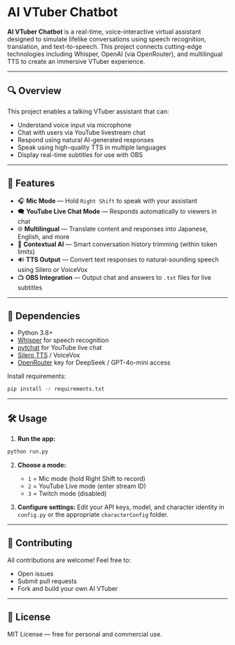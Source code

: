 # AI VTuber Chatbot

**AI VTuber Chatbot** is a real-time, voice-interactive virtual assistant designed to simulate lifelike conversations using speech recognition, translation, and text-to-speech. This project connects cutting-edge technologies including Whisper, OpenAI (via OpenRouter), and multilingual TTS to create an immersive VTuber experience.

---

## 🔍 Overview

This project enables a talking VTuber assistant that can:

* Understand voice input via microphone
* Chat with users via YouTube livestream chat
* Respond using natural AI-generated responses
* Speak using high-quality TTS in multiple languages
* Display real-time subtitles for use with OBS

---

## 🚀 Features

* 🎧 **Mic Mode** — Hold `Right Shift` to speak with your assistant
* 🗨️ **YouTube Live Chat Mode** — Responds automatically to viewers in chat
* 🌐 **Multilingual** — Translate content and responses into Japanese, English, and more
* 🧠 **Contextual AI** — Smart conversation history trimming (within token limits)
* 🔊 **TTS Output** — Convert text responses to natural-sounding speech using Silero or VoiceVox
* 📺 **OBS Integration** — Output chat and answers to `.txt` files for live subtitles

---

## 🧰 Dependencies

* Python 3.8+
* [Whisper](https://github.com/openai/whisper) for speech recognition
* [pytchat](https://github.com/taizan-hokuto/pytchat) for YouTube live chat
* [Silero TTS](https://github.com/snakers4/silero-models) / VoiceVox
* [OpenRouter](https://openrouter.ai) key for DeepSeek / GPT-4o-mini access

Install requirements:

```bash
pip install -r requirements.txt
```

---

## 🛠 Usage

1. **Run the app:**

```bash
python run.py
```

2. **Choose a mode:**

   * `1` = Mic mode (hold Right Shift to record)
   * `2` = YouTube Live mode (enter stream ID)
   * `3` = Twitch mode (disabled)

3. **Configure settings:**
   Edit your API keys, model, and character identity in `config.py` or the appropriate `characterConfig` folder.

---

## 🤝 Contributing

All contributions are welcome! Feel free to:

* Open issues
* Submit pull requests
* Fork and build your own AI VTuber

---

## 📜 License

MIT License — free for personal and commercial use.

